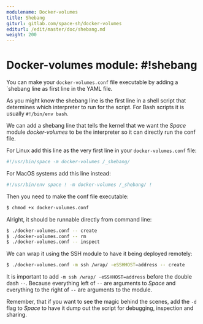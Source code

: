 ```yaml
---
modulename: Docker-volumes
title: Shebang
giturl: gitlab.com/space-sh/docker-volumes
editurl: /edit/master/doc/shebang.md
weight: 200
---
```

# Docker-volumes module: #!shebang

You can make your `docker-volumes.conf` file executable by adding a `shebang line as first
line in the YAML file.  

As you might know the shebang line is the first line in a shell script that determines which
interpreter to run for the script. For Bash scripts it is usually `#!/bin/env bash`.

We can add a shebang line that tells the kernel that we want the _Space_ module
_docker-volumes_ to be the interpreter so it can directly run the conf file.

For Linux add this line as the very first line in your `docker-volumes.conf` file:  
```sh
#!/usr/bin/space -m docker-volumes /_shebang/
```

For MacOS systems add this line instead:  
```sh
#!/usr/bin/env space ! -m docker-volumes /_shebang/ !
```

Then you need to make the conf file executable:  

```sh
$ chmod +x docker-volumes.conf
```

Alright, it should be runnable directly from command line:  
```sh
$ ./docker-volumes.conf -- create
$ ./docker-volumes.conf -- rm
$ ./docker-volumes.conf -- inspect
```

We can wrap it using the SSH module to have it being deployed remotely:  

```sh
$ ./docker-volumes.conf -m ssh /wrap/ -eSSHHOST=address -- create
```

It is important to add `-m ssh /wrap/ -eSSHHOST=address` before the double dash `--`.
Because everything left of `--` are arguments to _Space_ and everything to the right of `--`
are arguments to the module.

Remember, that if you want to see the magic behind the scenes, add the `-d` flag to _Space_
to have it dump out the script for debugging, inspection and sharing.
